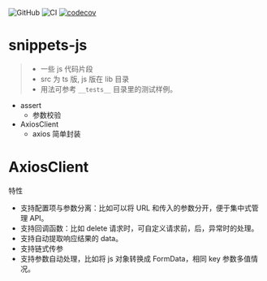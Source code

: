 ![GitHub](https://img.shields.io/github/license/cn-src/snippets-js)
![CI](https://github.com/cn-src/snippets-js/workflows/CI/badge.svg)
[![codecov](https://codecov.io/gh/cn-src/snippets-js/branch/master/graph/badge.svg)](https://codecov.io/gh/cn-src/snippets-js)

# snippets-js

> - 一些 js 代码片段
> - src 为 ts 版, js 版在 lib 目录
> - 用法可参考 `__tests__` 目录里的测试样例。

- assert
  - 参数校验
- AxiosClient
  - axios 简单封装

# AxiosClient
特性
* 支持配置项与参数分离：比如可以将 URL 和传入的参数分开，便于集中式管理 API。
* 支持回调函数：比如 delete 请求时，可自定义请求前，后，异常时的处理。
* 支持自动提取响应结果的 data。
* 支持链式传参
* 支持参数自动处理，比如将 js 对象转换成 FormData，相同 key 参数多值情况。